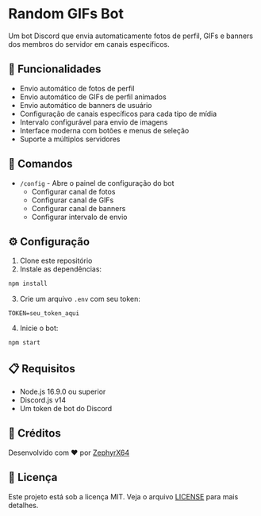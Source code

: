 # Random GIFs Bot

Um bot Discord que envia automaticamente fotos de perfil, GIFs e banners dos membros do servidor em canais específicos.

## 🌟 Funcionalidades

- Envio automático de fotos de perfil
- Envio automático de GIFs de perfil animados
- Envio automático de banners de usuário
- Configuração de canais específicos para cada tipo de mídia
- Intervalo configurável para envio de imagens
- Interface moderna com botões e menus de seleção
- Suporte a múltiplos servidores

## 🚀 Comandos

- `/config` - Abre o painel de configuração do bot
  - Configurar canal de fotos
  - Configurar canal de GIFs
  - Configurar canal de banners
  - Configurar intervalo de envio

## ⚙️ Configuração

1. Clone este repositório
2. Instale as dependências:
```bash
npm install
```
3. Crie um arquivo `.env` com seu token:
```env
TOKEN=seu_token_aqui
```
4. Inicie o bot:
```bash
npm start
```

## 📋 Requisitos

- Node.js 16.9.0 ou superior
- Discord.js v14
- Um token de bot do Discord

## 🤝 Créditos

Desenvolvido com ❤️ por [ZephyrX64](https://github.com/ZephyrX64)

## 📝 Licença

Este projeto está sob a licença MIT. Veja o arquivo [LICENSE](LICENSE) para mais detalhes. 